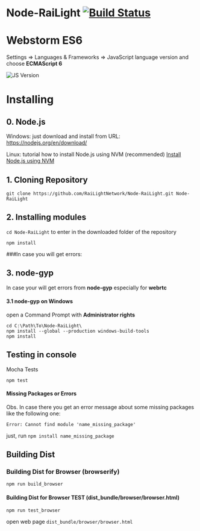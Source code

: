 # Node-RaiLight [![Build Status](https://travis-ci.org/RaiLight/Node-RaiLight.svg)](https://travis-ci.org/RaiLight/Node-RaiLight)
# Webstorm ES6 

Settings => Languages & Frameworks => JavaScript language version and choose **ECMAScript 6**

![JS Version](https://d3nmt5vlzunoa1.cloudfront.net/webstorm/files/2015/05/js-version.png "Javascript ECMAScript 6 config")

# Installing

## 0. Node.js

Windows: just download and install from URL: https://nodejs.org/en/download/

Linux: tutorial how to install Node.js using NVM (recommended) [Install Node.js using NVM](/docs/InstallDebian.md) 

## 1. Cloning Repository 
```
git clone https://github.com/RaiLightNetwork/Node-RaiLight.git Node-RaiLight
```
## 2. Installing modules
`cd Node-RaiLight` to enter in the downloaded folder of the repository   
```
npm install
```

###In case you will get errors: 
## 3. **node-gyp**

In case your will get errors from **node-gyp** especially for **webrtc** 

#### 3.1 node-gyp on Windows
open a Command Prompt with **Administrator rights**

```
cd C:\Path\To\Node-RaiLight\
npm install --global --production windows-build-tools                                    
npm install
```


## Testing in console
Mocha Tests
```
npm test                                                       
```


#### Missing Packages or Errors
Obs. In case there you get an error message about some missing packages like the following one:

``` Error: Cannot find module 'name_missing_package' ```

just, run ```npm install name_missing_package```

## Building Dist

### Building Dist for Browser (browserify)

```
npm run build_browser
```

#### Building Dist for Browser TEST (dist_bundle/browser/browser.html)

```
npm run test_browser
```

open web page `dist_bundle/browser/browser.html`
